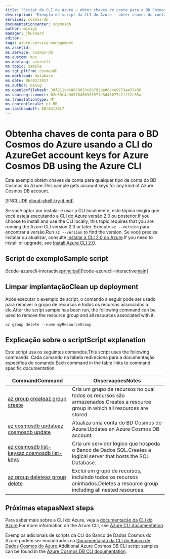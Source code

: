 ```yaml
---
title: "Script da CLI do Azure – obter chaves de conta para o BD Cosmos do Azure | Microsoft Docs"
description: "Exemplo de script da CLI do Azure – obter chaves da conta para o BD Cosmos do Azure"
services: cosmos-db
documentationcenter: cosmosdb
author: mimig1
manager: jhubbard
editor: 
tags: azure-service-management
ms.assetid: 
ms.service: cosmos-db
ms.custom: mvc
ms.devlang: azurecli
ms.topic: sample
ms.tgt_pltfrm: cosmosdb
ms.workload: database
ms.date: 06/02/2017
ms.author: mimig
ms.openlocfilehash: 3df211cdc8878033c8b792da00cce9773ae57a36
ms.sourcegitcommit: 02e69c4a9d17645633357fe3d46677c2ff22c85a
ms.translationtype: MT
ms.contentlocale: pt-BR
ms.lasthandoff: 08/03/2017
---
```

# <a name="get-account-keys-for-azure-cosmos-db-using-the-azure-cli"></a><span data-ttu-id="eca5a-103">Obtenha chaves de conta para o BD Cosmos do Azure usando a CLI do Azure</span><span class="sxs-lookup"><span data-stu-id="eca5a-103">Get account keys for Azure Cosmos DB using the Azure CLI</span></span>

<span data-ttu-id="eca5a-104">Este exemplo obtém chaves de conta para qualquer tipo de conta do BD Cosmos do Azure.</span><span class="sxs-lookup"><span data-stu-id="eca5a-104">This sample gets account keys for any kind of Azure Cosmos DB account.</span></span>  

[!INCLUDE [cloud-shell-try-it.md](../../../includes/cloud-shell-try-it.md)]

<span data-ttu-id="eca5a-105">Se você optar por instalar e usar a CLI localmente, este tópico exigirá que você esteja executando a CLI do Azure versão 2.0 ou posterior.</span><span class="sxs-lookup"><span data-stu-id="eca5a-105">If you choose to install and use the CLI locally, this topic requires that you are running the Azure CLI version 2.0 or later.</span></span> <span data-ttu-id="eca5a-106">Execute `az --version` para encontrar a versão.</span><span class="sxs-lookup"><span data-stu-id="eca5a-106">Run `az --version` to find the version.</span></span> <span data-ttu-id="eca5a-107">Se você precisa instalar ou atualizar, consulte [Instalar a CLI 2.0 do Azure]( /cli/azure/install-azure-cli).</span><span class="sxs-lookup"><span data-stu-id="eca5a-107">If you need to install or upgrade, see [Install Azure CLI 2.0]( /cli/azure/install-azure-cli).</span></span> 

## <a name="sample-script"></a><span data-ttu-id="eca5a-108">Script de exemplo</span><span class="sxs-lookup"><span data-stu-id="eca5a-108">Sample script</span></span>

<span data-ttu-id="eca5a-109">[!code-azurecli-interactive[principal](../../../cli_scripts/cosmosdb/scale-cosmosdb-get-account-key/secure-cosmosdb-get-account-key.sh?highlight=22-25 "Obter chaves de conta do BD Cosmos do Azure")]</span><span class="sxs-lookup"><span data-stu-id="eca5a-109">[!code-azurecli-interactive[main](../../../cli_scripts/cosmosdb/scale-cosmosdb-get-account-key/secure-cosmosdb-get-account-key.sh?highlight=22-25 "Get Azure Cosmos DB account keys")]</span></span>

## <a name="clean-up-deployment"></a><span data-ttu-id="eca5a-110">Limpar implantação</span><span class="sxs-lookup"><span data-stu-id="eca5a-110">Clean up deployment</span></span>

<span data-ttu-id="eca5a-111">Após executar o exemplo de script, o comando a seguir pode ser usado para remover o grupo de recursos e todos os recursos associados a ele.</span><span class="sxs-lookup"><span data-stu-id="eca5a-111">After the script sample has been run, the following command can be used to remove the resource group and all resources associated with it.</span></span>

```azurecli-interactive
az group delete --name myResourceGroup
```

## <a name="script-explanation"></a><span data-ttu-id="eca5a-112">Explicação sobre o script</span><span class="sxs-lookup"><span data-stu-id="eca5a-112">Script explanation</span></span>

<span data-ttu-id="eca5a-113">Este script usa os seguintes comandos.</span><span class="sxs-lookup"><span data-stu-id="eca5a-113">This script uses the following commands.</span></span> <span data-ttu-id="eca5a-114">Cada comando na tabela redireciona para a documentação específica do comando.</span><span class="sxs-lookup"><span data-stu-id="eca5a-114">Each command in the table links to command specific documentation.</span></span>

| <span data-ttu-id="eca5a-115">Command</span><span class="sxs-lookup"><span data-stu-id="eca5a-115">Command</span></span> | <span data-ttu-id="eca5a-116">Observações</span><span class="sxs-lookup"><span data-stu-id="eca5a-116">Notes</span></span> |
|---|---|
| [<span data-ttu-id="eca5a-117">az group create</span><span class="sxs-lookup"><span data-stu-id="eca5a-117">az group create</span></span>](/cli/azure/group#create) | <span data-ttu-id="eca5a-118">Cria um grupo de recursos no qual todos os recursos são armazenados.</span><span class="sxs-lookup"><span data-stu-id="eca5a-118">Creates a resource group in which all resources are stored.</span></span> |
| [<span data-ttu-id="eca5a-119">az cosmosdb update</span><span class="sxs-lookup"><span data-stu-id="eca5a-119">az cosmosdb update</span></span>](https://docs.microsoft.com/cli/azure/cosmosdb#update) | <span data-ttu-id="eca5a-120">Atualiza uma conta do BD Cosmos do Azure.</span><span class="sxs-lookup"><span data-stu-id="eca5a-120">Updates an Azure Cosmos DB account.</span></span> |
| [<span data-ttu-id="eca5a-121">az cosmosdb list-keys</span><span class="sxs-lookup"><span data-stu-id="eca5a-121">az cosmosdb list-keys</span></span>](https://docs.microsoft.com/cli/azure/cosmosdb#list-keys) | <span data-ttu-id="eca5a-122">Cria um servidor lógico que hospeda o Banco de Dados SQL.</span><span class="sxs-lookup"><span data-stu-id="eca5a-122">Creates a logical server that hosts the SQL Database.</span></span> |
| [<span data-ttu-id="eca5a-123">az group delete</span><span class="sxs-lookup"><span data-stu-id="eca5a-123">az group delete</span></span>](https://docs.microsoft.com/cli/azure/group#delete) | <span data-ttu-id="eca5a-124">Exclui um grupo de recursos, incluindo todos os recursos aninhados.</span><span class="sxs-lookup"><span data-stu-id="eca5a-124">Deletes a resource group including all nested resources.</span></span> |

## <a name="next-steps"></a><span data-ttu-id="eca5a-125">Próximas etapas</span><span class="sxs-lookup"><span data-stu-id="eca5a-125">Next steps</span></span>

<span data-ttu-id="eca5a-126">Para saber mais sobre a CLI do Azure, veja a [documentação da CLI do Azure](https://docs.microsoft.com/cli/azure/overview).</span><span class="sxs-lookup"><span data-stu-id="eca5a-126">For more information on the Azure CLI, see [Azure CLI documentation](https://docs.microsoft.com/cli/azure/overview).</span></span>

<span data-ttu-id="eca5a-127">Exemplos adicionais de scripts da CLI do Banco de Dados Cosmos do Azure podem ser encontrados na [Documentação da CLI do Banco de Dados Cosmos do Azure](../cli-samples.md).</span><span class="sxs-lookup"><span data-stu-id="eca5a-127">Additional Azure Cosmos DB CLI script samples can be found in the [Azure Cosmos DB CLI documentation](../cli-samples.md).</span></span>
